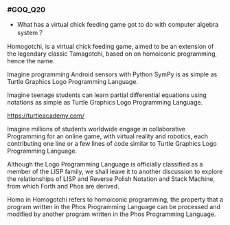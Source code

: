 ### #GOQ_Q20
- What has a virtual chick feeding game got to do with computer algebra system？

Homogotchi, is a virtual chick feeding game, aimed to be an extension of the legendary classic Tamagotchi, based on on homoiconic programming, hence the name.

Imagine programming Android sensors with Python SymPy is as simple as Turtle Graphics Logo Programming Language.

Imagine teenage students can learn partial differential equations using notations as simple as Turtle Graphics Logo Programming Language.

https://turtleacademy.com/

Imagine millions of students worldwide engage in collaborative Programming for an online game, with virtual reality and robotics, each contributing one line or a few lines of code similar to Turtle Graphics Logo Programming Language.

Although the Logo Programming Language is officially classified as a member of the LISP family, we shall leave it to another discussion to explore the relationships of LISP and Reverse Polish Notation and Stack Machine, from which Forth and Phos are derived. 

Homo in Homogotchi refers to homoiconic programming, the property that a program written in the Phos Programming Language can be processed and modified by another program written in the Phos Programming Language. 


